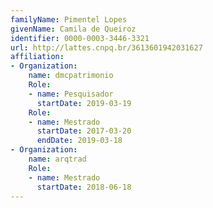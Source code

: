 ```yaml
---
familyName: Pimentel Lopes
givenName: Camila de Queiroz
identifier: 0000-0003-3446-3321
url: http://lattes.cnpq.br/3613601942031627
affiliation:
- Organization:
    name: dmcpatrimonio
    Role:
    - name: Pesquisador
      startDate: 2019-03-19
    Role:
    - name: Mestrado
      startDate: 2017-03-20
      endDate: 2019-03-18
- Organization:
    name: arqtrad
    Role:
    - name: Mestrado
      startDate: 2018-06-18
---
```

